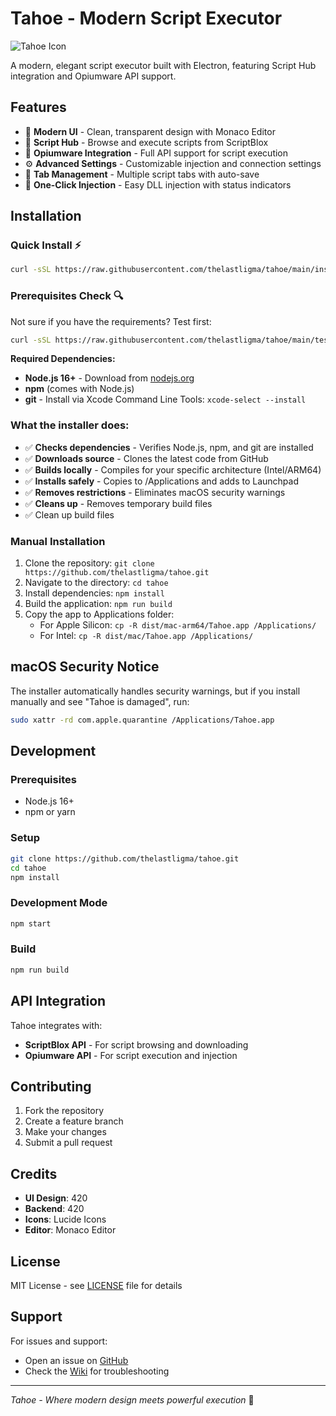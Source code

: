 # Tahoe - Modern Script Executor

![Tahoe Icon](build/icon.png)

A modern, elegant script executor built with Electron, featuring Script Hub integration and Opiumware API support.

## Features

- 🎨 **Modern UI** - Clean, transparent design with Monaco Editor
- 📜 **Script Hub** - Browse and execute scripts from ScriptBlox
- 🔧 **Opiumware Integration** - Full API support for script execution
- ⚙️ **Advanced Settings** - Customizable injection and connection settings
- 📁 **Tab Management** - Multiple script tabs with auto-save
- 💉 **One-Click Injection** - Easy DLL injection with status indicators

## Installation

### Quick Install ⚡
```bash
curl -sSL https://raw.githubusercontent.com/thelastligma/tahoe/main/installer.sh | bash
```

### Prerequisites Check 🔍
Not sure if you have the requirements? Test first:
```bash
curl -sSL https://raw.githubusercontent.com/thelastligma/tahoe/main/test-installer.sh | bash
```

**Required Dependencies:**
- **Node.js 16+** - Download from [nodejs.org](https://nodejs.org/)
- **npm** (comes with Node.js)
- **git** - Install via Xcode Command Line Tools: `xcode-select --install`

### What the installer does:
- ✅ **Checks dependencies** - Verifies Node.js, npm, and git are installed
- ✅ **Downloads source** - Clones the latest code from GitHub
- ✅ **Builds locally** - Compiles for your specific architecture (Intel/ARM64)
- ✅ **Installs safely** - Copies to /Applications and adds to Launchpad
- ✅ **Removes restrictions** - Eliminates macOS security warnings
- ✅ **Cleans up** - Removes temporary build files
- ✅ Clean up build files

### Manual Installation
1. Clone the repository: `git clone https://github.com/thelastligma/tahoe.git`
2. Navigate to the directory: `cd tahoe`
3. Install dependencies: `npm install`
4. Build the application: `npm run build`
5. Copy the app to Applications folder:
   - For Apple Silicon: `cp -R dist/mac-arm64/Tahoe.app /Applications/`
   - For Intel: `cp -R dist/mac/Tahoe.app /Applications/`

## macOS Security Notice

The installer automatically handles security warnings, but if you install manually and see "Tahoe is damaged", run:
```bash
sudo xattr -rd com.apple.quarantine /Applications/Tahoe.app
```

## Development

### Prerequisites
- Node.js 16+ 
- npm or yarn

### Setup
```bash
git clone https://github.com/thelastligma/tahoe.git
cd tahoe
npm install
```

### Development Mode
```bash
npm start
```

### Build
```bash
npm run build
```

## API Integration

Tahoe integrates with:
- **ScriptBlox API** - For script browsing and downloading
- **Opiumware API** - For script execution and injection

## Contributing

1. Fork the repository
2. Create a feature branch
3. Make your changes
4. Submit a pull request

## Credits

- **UI Design**: 420
- **Backend**: 420
- **Icons**: Lucide Icons
- **Editor**: Monaco Editor

## License

MIT License - see [LICENSE](LICENSE) file for details

## Support

For issues and support:
- Open an issue on [GitHub](https://github.com/thelastligma/tahoe/issues)
- Check the [Wiki](https://github.com/thelastligma/tahoe/wiki) for troubleshooting

---

*Tahoe - Where modern design meets powerful execution* 🚀
